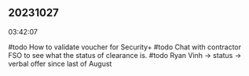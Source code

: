 ## 20231027
03:42:07

#todo How to validate voucher for Security+
#todo Chat with contractor FSO to see what the status of clearance is. 
#todo Ryan Vinh -> status -> verbal offer since last of August
